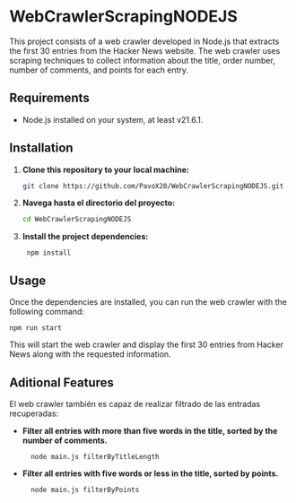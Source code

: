 # WebCrawlerScrapingNODEJS

This project consists of a web crawler developed in Node.js that extracts the first 30 entries from the Hacker News website. The web crawler uses scraping techniques to collect information about the title, order number, number of comments, and points for each entry.

## Requirements

- Node.js installed on your system, at least v21.6.1.

## Installation

1. **Clone this repository to your local machine:**
   ```bash
   git clone https://github.com/PavoX20/WebCrawlerScrapingNODEJS.git
3. **Navega hasta el directorio del proyecto:**
   ```bash
   cd WebCrawlerScrapingNODEJS
3. **Install the project dependencies:**
    
        npm install

## Usage
Once the dependencies are installed, you can run the web crawler with the following command:

    npm run start

This will start the web crawler and display the first 30 entries from Hacker News along with the requested information.


## Aditional Features
El web crawler también es capaz de realizar filtrado de las entradas recuperadas:

- **Filter all entries with more than five words in the title, sorted by the number of comments.**

        node main.js filterByTitleLength    

- **Filter all entries with five words or less in the title, sorted by points.**

        node main.js filterByPoints